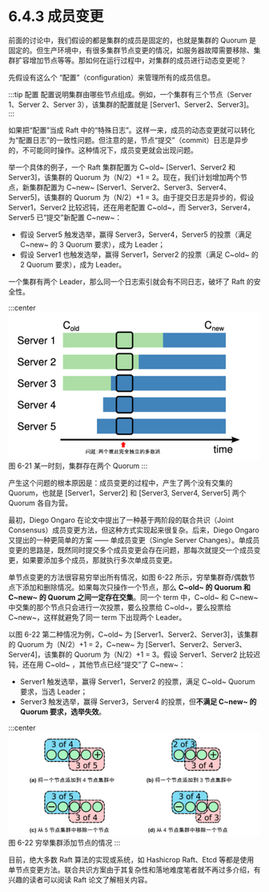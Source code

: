 # 6.4.3 成员变更

前面的讨论中，我们假设的都是集群的成员是固定的，也就是集群的 Quorum 是固定的。但生产环境中，有很多集群节点变更的情况，如服务器故障需要移除、集群扩容增加节点等等。那如何在运行过程中，对集群的成员进行动态变更呢？


先假设有这么个 “配置”（configuration）来管理所有的成员信息。

:::tip 配置
配置说明集群由哪些节点组成。例如，一个集群有三个节点（Server 1、Server 2、Server 3），该集群的配置就是 [Server1、Server2、Server3]。
:::

如果把“配置”当成 Raft 中的“特殊日志”。这样一来，成员的动态变更就可以转化为“配置日志”的一致性问题。但注意的是，节点“提交”（commit）日志是异步的，不可能同时操作。这种情况下，成员变更就会出现问题。

举一个具体的例子，一个 Raft 集群配置为 C~old~ [Server1、Server2 和 Server3]，该集群的 Quorum 为（N/2）+1 = 2。现在，我们计划增加两个节点，新集群配置为 C~new~ [Server1、Server2、Server3、Server4、Server5]，该集群的 Quorum 为（N/2）+1 = 3。由于提交日志是异步的，假设 Server1，Server2 比较迟钝，还在用老配置 C~old~，而 Server3，Server4，Server5 已“提交”新配置 C~new~：
- 假设 Server5 触发选举，赢得 Server3，Server4，Server5 的投票（满足 C~new~ 的 3 Quorum 要求），成为 Leader；
- 假设 Server1 也触发选举，赢得 Server1，Server2 的投票（满足 C~old~ 的 2 Quorum 要求），成为 Leader。

一个集群有两个 Leader，那么同一个日志索引就会有不同日志，破坏了 Raft 的安全性。

:::center
  ![](../assets/raft-ConfChange.png) <br/>
  图 6-21 某一时刻，集群存在两个 Quorum 
:::

产生这个问题的根本原因是：成员变更的过程中，产生了两个没有交集的 Quorum，也就是 [Server1，Server2] 和 [Server3, Server4, Server5] 两个 Quorum 各自为营。

最初，Diego Ongaro 在论文中提出了一种基于两阶段的联合共识（Joint Consensus）成员变更方法，但这种方式实现起来很复杂。后来，Diego Ongaro 又提出的一种更简单的方案 —— 单成员变更（Single Server Changes）。单成员变更的思路是，既然同时提交多个成员变更会存在问题，那每次就提交一个成员变更，如果要添加多个成员，那就执行多次单成员变更。

单节点变更的方法很容易穷举出所有情况，如图 6-22 所示，穷举集群奇/偶数节点下添加和删除情况。如果每次只操作一个节点，那么 **C~old~ 的 Quorum 和 C~new~ 的 Quorum 之间一定存在交集**。同一个 term 中，C~old~ 和 C~new~ 中交集的那个节点只会进行一次投票，要么投票给 C~old~，要么投票给 C~new~，这样就避免了同一 term 下出现两个 Leader。


以图 6-22 第二种情况为例，C~old~ 为 [Server1、Server2、Server3]，该集群的 Quorum 为（N/2）+1 = 2，C~new~ 为 [Server1、Server2、Server3、Server4]，该集群的 Quorum 为（N/2）+1 = 3。假设 Server1、Server2 比较迟钝，还在用 C~old~ ，其他节点已经“提交”了 C~new~：
- Server1 触发选举，赢得 Server1，Server2 的投票，满足  C~old~ Quorum 要求，当选 Leader；
- Server3 触发选举，赢得 Server3，Server4 的投票，但**不满足 C~new~ 的 Quorum 要求，选举失效**。


:::center
  ![](../assets/raft-single-server.svg) <br/>
  图 6-22 穷举集群添加节点的情况
:::

目前，绝大多数 Raft 算法的实现或系统，如 Hashicrop Raft、Etcd 等都是使用单节点变更方法。联合共识方案由于其复杂性和落地难度笔者就不再过多介绍，有兴趣的读者可以阅读 Raft 论文了解相关内容。